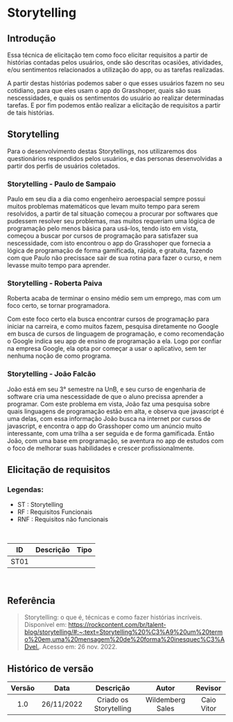 # Storytelling

## Introdução

Essa técnica de elicitação tem como foco elicitar requisitos a partir de histórias contadas pelos usuários, onde são descritas ocasiões, atividades, e/ou sentimentos relacionados a utilização do app, ou as tarefas realizadas.

A partir destas histórias podemos saber o que esses usuários fazem no seu cotidiano, para que eles usam o app do Grasshoper, quais são suas nescessidades, e quais os sentimentos do usuário ao realizar determinadas tarefas. E por fim podemos então realizar a elicitação de requisitos a partir de tais histórias.

## Storytelling

Para o desenvolvimento destas Storytellings, nos utilizaremos dos questionários respondidos pelos usuários, e das personas desenvolvidas a partir dos perfis de usuários coletados.

### Storytelling - Paulo de Sampaio

Paulo em seu dia a dia como engenheiro aeroespacial sempre possui muitos problemas matemáticos que levam muito tempo para serem resolvidos, a partir de tal situação começou a procurar por softwares que pudessem resolver seu problemas, mas muitos requeriam uma lógica de programação pelo menos básica para usá-los, tendo isto em vista, começou a buscar por cursos de programação para satisfazer sua nescessidade, com isto encontrou o app do Grasshoper que fornecia a lógica de programação de forma gamificada, rápida, e gratuita, fazendo com que Paulo não precissace sair de sua rotina para fazer o curso, e nem levasse muito tempo para aprender.

### Storytelling - Roberta Paiva

Roberta acaba de terminar o ensino médio sem um emprego, mas com um foco certo, se tornar programadora. 

Com este foco certo ela busca encontrar cursos de programação para iniciar na carreira, e como muitos fazem, pesquisa diretamente no Google em busca de cursos de linguagem de programação, e como recomendação o Google indica seu app de ensino de programação a ela. Logo por confiar na empresa Google, ela opta por começar a usar o aplicativo, sem ter nenhuma noção de como programa.

### Storytelling - João Falcão

João está em seu 3° semestre na UnB, e seu curso de engenharia de software cria uma nescessidade de que o aluno precissa aprender a programar. Com este problema em vista, João faz uma pesquisa sobre quais linguagens de programação estão em alta, e observa que javascript é uma delas, com essa informação João busca na internet por cursos de javascript, e encontra o app do Grasshoper como um anúncio muito interessante, com uma trilha a ser seguida e de forma gamificada. Então João, com uma base em programação, se aventura no app de estudos com o foco de melhorar suas habilidades e crescer profissionalmente.

## Elicitação de requisitos

### **Legendas:**

* ST : Storytelling
* RF : Requisitos Funcionais
* RNF : Requisitos não funcionais

</br>

|  ID  |  Descrição  |  Tipo  |
| :--: | :---------: | :----: |
| ST01 |  |  |

</br>

## Referência

> Storytelling: o que é, técnicas e como fazer histórias incríveis.  Disponível em: <https://rockcontent.com/br/talent-blog/storytelling/#:~:text=Storytelling%20%C3%A9%20um%20termo%20em,uma%20mensagem%20de%20forma%20inesquec%C3%ADvel.>. Acesso em: 26 nov. 2022.
## Histórico de versão

| Versão |    Data    |                            Descrição                            |      Autor       |              Revisor              |
| :----: | :--------: | :-------------------------------------------------------------: | :--------------: | :-------------------------------: |
| 1.0 | 26/11/2022 | Criado os Storytelling | Wildemberg Sales | Caio Vitor |